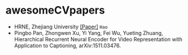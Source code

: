 # awesomeCVpapers

 * HRNE, Zhejiang University [[Paper]](http://arxiv.org/pdf/1511.03476v1.pdf) `Hao`
  * Pingbo Pan, Zhongwen Xu, Yi Yang, Fei Wu, Yueting Zhuang, Hierarchical Recurrent Neural Encoder for Video Representation with Application to Captioning, arXiv:1511.03476. 
